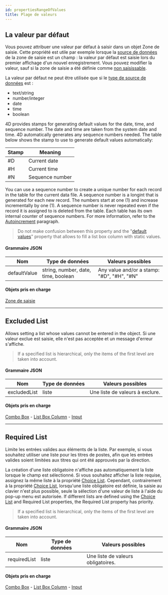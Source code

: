 ```yaml
---
id: propertiesRangeOfValues
title: Plage de valeurs
---
```


## La valeur par défaut

Vous pouvez attribuer une valeur par défaut à saisir dans un objet Zone de saisie. Cette propriété est utile par exemple lorsque la [source de données](properties_Object.md#variable-or-expression) de la zone de saisie est un champ : la valeur par défaut est saisie lors du premier affichage d'un nouvel enregistrement. Vous pouvez modifier la valeur, sauf si la zone de saisie a été définie comme [non saisissable](properties_Entry.md#enterable).

La valeur par défaut ne peut être utilisée que si le [type de source de données](properties_Object.md#expression-type) est :

- text/string
- number/integer
- date
- time
- boolean

4D provides stamps for generating default values for the date, time, and sequence number. The date and time are taken from the system date and time. 4D automatically generates any sequence numbers needed. The table below shows the stamp to use to generate default values automatically:

| Stamp | Meaning         |
| ----- | --------------- |
| #D    | Current date    |
| #H    | Current time    |
| #N    | Sequence number |

You can use a sequence number to create a unique number for each record in the table for the current data file. A sequence number is a longint that is generated for each new record. The numbers start at one (1) and increase incrementally by one (1). A sequence number is never repeated even if the record it is assigned to is deleted from the table. Each table has its own internal counter of sequence numbers. For more information, refer to the [Autoincrement](https://doc.4d.com/4Dv17R6/4D/17-R6/Field-properties.300-4354738.en.html#976029) paragraph.

> Do not make confusion between this property and the "[default values](properties_DataSource.md#default-list-of-values)" property that allows to fill a list box column with static values.

#### Grammaire JSON

| Nom          | Type de données                     | Valeurs possibles                          |
| ------------ | ----------------------------------- | ------------------------------------------ |
| defaultValue | string, number, date, time, boolean | Any value and/or a stamp: "#D", "#H", "#N" |

#### Objets pris en charge

[Zone de saisie](input_overview.md)

---

## Excluded List

Allows setting a list whose values cannot be entered in the object. Si une valeur exclue est saisie, elle n'est pas acceptée et un message d'erreur s'affiche.
> If a specified list is hierarchical, only the items of the first level are taken into account.

#### Grammaire JSON

| Nom          | Type de données | Valeurs possibles               |
| ------------ | --------------- | ------------------------------- |
| excludedList | liste           | Une liste de valeurs à exclure. |

#### Objets pris en charge

[Combo Box](comboBox_overview.md) - [List Box Column](listbox_overview.md#list-box-columns) - [Input](input_overview.md)

---

## Required List

Limite les entrées valides aux éléments de la liste. Par exemple, si vous souhaitez utiliser une liste pour les titres de postes, afin que les entrées valides soient limitées aux titres qui ont été approuvés par la direction.

La création d'une liste obligatoire n'affiche pas automatiquement la liste lorsque le champ est sélectionné. Si vous souhaitez afficher la liste requise, assignez la même liste à la propriété [Choice List](properties_DataSource.md#choice-list). Cependant, contrairement à la propriété [Choice List](properties_DataSource.md#choice-list), lorsqu'une liste obligatoire est définie, la saisie au clavier n'est plus possible, seule la sélection d'une valeur de liste à l'aide du pop-up menu est autorisée. If different lists are defined using the [Choice List](properties_DataSource.md#choice-list) and Required List properties, the Required List property has priority.
> If a specified list is hierarchical, only the items of the first level are taken into account.

#### Grammaire JSON

| Nom          | Type de données | Valeurs possibles                  |
| ------------ | --------------- | ---------------------------------- |
| requiredList | liste           | Une liste de valeurs obligatoires. |

#### Objets pris en charge

[Combo Box](comboBox_overview.md) - [List Box Column](listbox_overview.md#list-box-columns) - [Input](input_overview.md)
